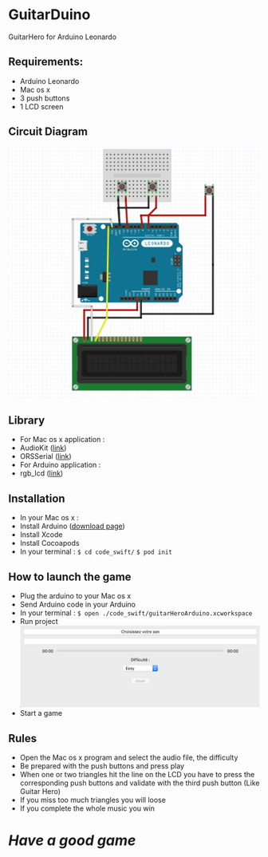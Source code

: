 # GuitarDuino
GuitarHero for Arduino Leonardo

## Requirements:
- Arduino Leonardo
- Mac os x
- 3 push buttons
- 1 LCD screen

## Circuit Diagram
![alt text](img/schemaArduino.png)

## Library
- For Mac os x application :
- AudioKit ([link](https://github.com/AudioKit/AudioKit))
- ORSSerial ([link](https://github.com/armadsen/ORSSerialPort))
- For Arduino application :
- rgb_lcd ([link](https://github.com/Seeed-Studio/Grove_LCD_RGB_Backlight))

## Installation
- In your Mac os x :
- Install Arduino ([download page](https://www.arduino.cc/download_handler.php?f=/arduino-1.8.5-macosx.zip))
- Install Xcode
- Install Cocoapods
- In your terminal :
`$ cd code_swift/`
`$ pod init`

## How to launch the game
- Plug the arduino to your Mac os x
- Send Arduino code in your Arduino
- In your terminal :
`$ open ./code_swift/guitarHeroArduino.xcworkspace`
- Run project
![alt text](img/swiftApp.jpeg)
- Start a game

## Rules
- Open the Mac os x program and select the audio file, the difficulty
- Be prepared with the push buttons and press play
- When one or two triangles hit the line on the LCD you have to press the corresponding push buttons and validate with the third push button (Like Guitar Hero)
- If you miss too much triangles you will loose
- If you complete the whole music you win


# *Have a good game*
